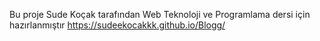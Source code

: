 Bu proje Sude Koçak tarafından Web Teknoloji ve Programlama dersi için hazırlanmıştır
https://sudeekocakkk.github.io/Blogg/
